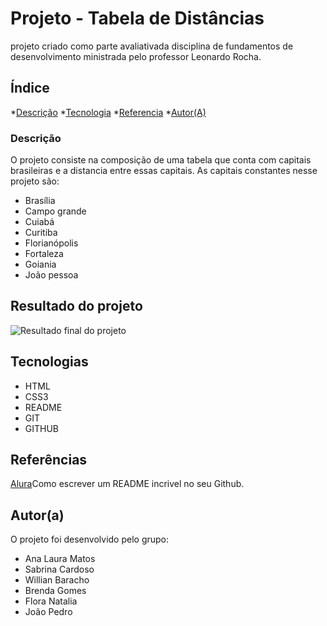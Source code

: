# Projeto - Tabela de Distâncias

projeto criado como parte avaliativada disciplina de fundamentos de desenvolvimento ministrada pelo professor Leonardo Rocha.
 
## Índice

*[Descrição](#descrição)
*[Tecnologia](#tecnologias)
*[Referencia](#referências)
*[Autor(A)](#autora)
 
### Descrição

O projeto consiste na composição de uma tabela que conta com capitais brasileiras e a distancia entre essas capitais. As capitais constantes nesse projeto são: 

* Brasília 
* Campo grande 
* Cuiabá
* Curitiba
* Florianópolis
* Fortaleza
* Goiania
* João pessoa

## Resultado do projeto
![Resultado final do projeto]()

 
## Tecnologias

* HTML
* CSS3
* README
* GIT
* GITHUB
 
## Referências
 
 [Alura](https://www.alura.com.br/artigos/escrever-bom-readme)Como escrever um README incrivel no seu Github.
 
## Autor(a)
 
O projeto foi desenvolvido pelo grupo:
* Ana Laura Matos
* Sabrina Cardoso
* Willian Baracho
* Brenda Gomes
* Flora Natalia
* João Pedro
 
 